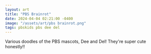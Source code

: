 ```yaml
---
layout: art
title: "PBS Brainrot"
date: 2024-04-04 02:21:00 -0400
image: "/assets/art/pbs brainrot.png"
tags: pbskids pbs dee del
---
```


Various doodles of the PBS mascots, Dee and Del! They're super cute honestly!!